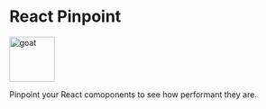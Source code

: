 <h1>React Pinpoint</h1>

<a>
  <img
    height="80"
    width="80"
    alt="goat"
    src="https://emojipedia-us.s3.dualstack.us-west-1.amazonaws.com/thumbs/160/apple/237/kangaroo_1f998.png"
  />
</a>

<p>Pinpoint your React comoponents to see how performant they are.</p>

